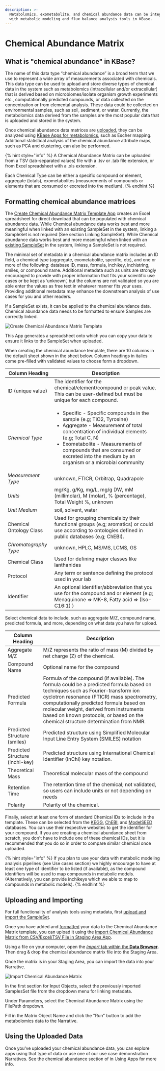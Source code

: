 ```yaml
---
description: >-
  Metabolomics, exometabolite, and chemical abundance data can be integrated
  with metabolic modeling and flux balance analysis tools in KBase.
---
```


# Chemical Abundance Matrix

## What is "chemical abundance" in KBase?

The name of this data type “chemical abundance” is a broad term that we use to represent a wide array of measurements associated with chemicals. This data type can be used to upload and store diverse types of chemical data in the system such as metabolomics (intracellular and/or extracellular) that is derived based on microbiomes/isolate organism growth experiments etc., computationally predicted compounds, or data collected on the concentration or from elemental analysis. These data could be collected on environmental samples, such as soil, sediment, or water. Currently, the metabolomics data derived from the samples are the most popular data that is uploaded and stored in the system.

Once chemical abundance data matrices are [uploaded](chemical-abundance-matrix.md#uploading-and-importing), they can be analyzed using [KBase Apps for metabolomics](../../apps/analysis/metabolic-modeling.md#metabolomics), such as Escher mapping. Additional statistical analysis of the chemical abundance attribute maps, such as PCA and clustering, can also be performed.

{% hint style="info" %}
A Chemical Abundance Matrix can be uploaded from a TSV (tab-separated values) file with a .tsv or .tab file extension, or from Excel spreadsheet with a .xls extension.

Each Chemical Type can be either a specific compound or element, aggregate (totals), exometabolites (measurements of compounds or elements that are consumed or excreted into the medium).&#x20;
{% endhint %}

## Formatting chemical abundance matrices

The [Create Chemical Abundance Matrix Template App](https://kbase.us/applist/apps/GenericsAPI/build\_chemical\_abundance\_template/release) creates an Excel spreadsheet for direct download that can be populated with chemical abundance data. While Chemical abundance data works best and more meaningful when linked with an existing SampleSet in the system, linking a SampleSet is not required (See section Linking SampleSet). While Chemical abundance data works best and more meaningful when linked with an [existing SampleSet](sampleset.md) in the system, linking a SampleSet is not required.

The minimal set of metadata in a chemical abundance matrix includes an ID field, a chemical type (aggregate, exometabolite, specific, etc), and one or more of the following: database ID, mass, formula, inchikey, inchistring, smiles, or compound name. Additional metadata such as units are strongly encouraged to provide with proper information that fits your scientific use cases or be kept as ‘unknown’, but the columns are not validated so you are able enter the values as free text in whatever manner fits your uses. Providing additional metadata may enhance the downstream analysis of use cases for you and other readers.

If a SampleSet exists, it can be applied to the chemical abundance data. Chemical abundance data needs to be formatted to ensure Samples are correctly linked.

![Create Chemical Abundance Matrix Template](../../.gitbook/assets/ChemicalAbundanceMatrix\_create.png)

This App generates a spreadsheet onto which you can copy your data to ensure it links to the SampleSet when uploaded.&#x20;

When creating the chemical abundance template, there are 10 columns in the default sheet shown in the sheet below. Column headings in italics come pre-filled with validated values to choose form a dropdown.

| Column Heading          | Description                                                                                                                                                                                                                                                                                                                   |
| ----------------------- | ----------------------------------------------------------------------------------------------------------------------------------------------------------------------------------------------------------------------------------------------------------------------------------------------------------------------------- |
| ID (unique value)       | The identifier for the chemical/element/compound or peak value. This can be user-defined but must be unique for each compound.                                                                                                                                                                                                |
| _Chemical Type_         | <ul><li>Specific - Specific compounds in the sample (e.g; TiO2, Tyrosine) </li><li>Aggregate - Measurement of total concentration of individual elements (e.g; Total C, N) </li><li>Exometabolite - Measurements of compounds that are consumed or excreted into the medium by an organism or a microbial community</li></ul> |
| _Measurement Type_      | unknown, FTICR, Orbitrap, Quadrapole                                                                                                                                                                                                                                                                                          |
| _Units_                 | mg/Kg, g/Kg, mg/L, mg/g DW, mM (millimolar), M (molar), % (percentage), Total Weight  %, unknown                                                                                                                                                                                                                              |
| _Unit Medium_           | soil, solvent, water                                                                                                                                                                                                                                                                                                          |
| Chemical Ontology Class | Used for grouping chemicals by their functional groups (e.g; aromatics) or could use according to ontologies defined in public databases (e.g; ChEBI).                                                                                                                                                                        |
| _Chromatography Type_   | unknown, HPLC, MS/MS, LCMS, GS                                                                                                                                                                                                                                                                                                |
| Chemical Class          | Used for defining major classes like lanthanides                                                                                                                                                                                                                                                                              |
| Protocol                | Any term or sentence defining the protocol used in your lab                                                                                                                                                                                                                                                                   |
| Identifier              | An optional identifier/abbreviation that you use for the compound and or element (e.g; Menaquinone => MK-8, Fatty acid => (Iso-C16:1) )                                                                                                                                                                                       |



Select chemical data to include, such as aggregate M/Z, compound name, predicted formula, and more, depending on what data you have for upload.&#x20;

| Column Heading                  | Description                                                                                                                                                                                                                                                                                                                                                  |
| ------------------------------- | ------------------------------------------------------------------------------------------------------------------------------------------------------------------------------------------------------------------------------------------------------------------------------------------------------------------------------------------------------------ |
| Aggregate M/Z                   | M/Z represents the ratio of mass (M) divided by net charge (Z) of the chemical.                                                                                                                                                                                                                                                                              |
| Compound Name                   | Optional name for the compound                                                                                                                                                                                                                                                                                                                               |
| Predicted Formula               | Formula of the compound (if available). The formula could be a predicted formula based on techniques such as Fourier-transform ion cyclotron resonance (FTICR) mass spectrometry, computationally predicted formula based on molecular weight, derived from instruments based on known protocols, or based on the chemical structure determination from NMR. |
| Predicted Structure (smiles)    | Predicted structure using Simplified Molecular Input Line Entry System (SMILES) notation                                                                                                                                                                                                                                                                     |
| Predicted Structure (inchi-key) | Predicted structure using International Chemical Identifier (InChi) key notation.                                                                                                                                                                                                                                                                            |
| Theoretical Mass                | Theoretical molecular mass of the compound                                                                                                                                                                                                                                                                                                                   |
| Retention Time                  | The retention time of the chemical; not validated, so users can include units or not depending on needs                                                                                                                                                                                                                                                      |
| Polarity                        | Polarity of the chemical.                                                                                                                                                                                                                                                                                                                                    |

Finally, select at least one form of standard Chemical IDs to include in the template. These can be selected from the [KEGG](https://www.genome.jp/kegg/compound/), [ChEBI](https://www.ebi.ac.uk/chebi/), and [ModelSEED](https://modelseed.org/biochem/compounds) databases. You can use their respective websites to get the identifier for your compound. If you are creating a chemical abundance sheet from scratch, you don't have to include one of these chemical IDs, but it is recommended that you do so in order to compare similar chemical once uploaded.

{% hint style="info" %}
If you plan to use your data with metabolic modeling analysis pipelines (see Use cases section) we highly encourage to have at least one type of identifier to be listed (if available), as the compound identifiers will be used to map compounds in metabolic models. (Alternatively, you can provide inchikeys which we able to map to compounds in metabolic models).
{% endhint %}

## Uploading and Importing

&#x20;For full functionality of analysis tools using metadata, first [upload and import the SampleSet](sampleset.md).&#x20;

Once you have added and [formatted](../samples/ontology.md) your data to the Chemical Abundance Matrix template, you can upload it using the [Import Chemical Abundance Matrix from CSV/Excel/TSV File in Staging Area App](https://narrative.kbase.us/#catalog/apps/GenericsAPI/import\_chemical\_abundance/release).&#x20;

Using a file on your computer, open the [_Import_ tab within the **Data Browser**](../../getting-started/narrative/add-data.md)**.** Then drag & drop the chemical abundance matrix file into the Staging Area.

Once the matrix is in your Staging Area, you can import the data into your Narrative.

![Import Chemical Abundance Matrix](../../.gitbook/assets/ChemicalAbundanceMatrix\_import.png)

In the first section for Input Objects, select the previously imported SamplesSet file from the dropdown menu for linking metadata.&#x20;

Under Parameters, select the Chemical Abundance Matrix using the FilePath dropdown.&#x20;

Fill in the Matrix Object Name and click the "Run" button to add the metabolomics data to the Narrative.

## Using the Uploaded Data

Once you've uploaded your chemical abundance data, you can explore apps using that type of data or use one of our use case demonstration Narratives. See the chemical abundance section of in Using Apps for more info.
